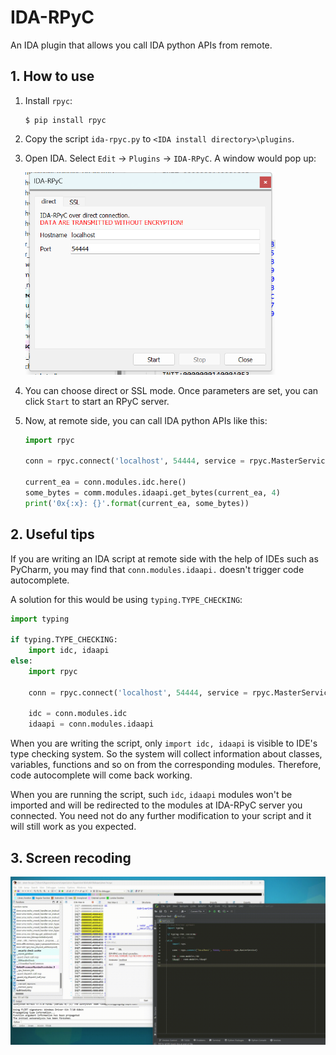 # IDA-RPyC

An IDA plugin that allows you call IDA python APIs from remote.

## 1. How to use

1. Install `rpyc`:
   
   ```shell
   $ pip install rpyc
   ```

2. Copy the script `ida-rpyc.py` to `<IDA install directory>\plugins`.

3. Open IDA. Select `Edit` -> `Plugins` -> `IDA-RPyC`. A window would pop up:
   
   <img src="assets/pic0.png" width="400"/>

4. You can choose direct or SSL mode. Once parameters are set, you can click `Start` to start an RPyC server.

5. Now, at remote side, you can call IDA python APIs like this:

   ```py
   import rpyc

   conn = rpyc.connect('localhost', 54444, service = rpyc.MasterService)
   
   current_ea = conn.modules.idc.here()
   some_bytes = comm.modules.idaapi.get_bytes(current_ea, 4)
   print('0x{:x}: {}'.format(current_ea, some_bytes))
   ```

## 2. Useful tips

If you are writing an IDA script at remote side with the help of IDEs such as PyCharm, you may find that `conn.modules.idaapi.` doesn't trigger code autocomplete.

A solution for this would be using `typing.TYPE_CHECKING`:

```py
import typing

if typing.TYPE_CHECKING:
    import idc, idaapi
else:
    import rpyc

    conn = rpyc.connect('localhost', 54444, service = rpyc.MasterService)

    idc = conn.modules.idc
    idaapi = conn.modules.idaapi
```

When you are writing the script, only `import idc, idaapi` is visible to IDE's type checking system. So the system will collect information about classes, variables, functions and so on from the corresponding modules. Therefore, code autocomplete will come back working.

When you are running the script, such `idc`, `idaapi` modules won't be imported and will be redirected to the modules at IDA-RPyC server you connected. You need not do any further modification to your script and it will still work as you expected.

## 3. Screen recoding

![screen-recording.png](assets/screen-recording.gif)
